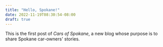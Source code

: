 ```yaml
---
title: "Hello, Spokane!"
date: 2022-11-19T08:30:54-08:00
draft: true
---
```


This is the first post of _Cars of Spokane_, a new blog whose purpose is to share Spokane car-owners' stories.

